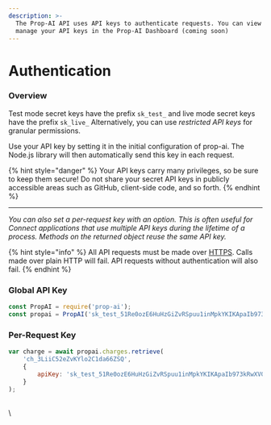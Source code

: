```yaml
---
description: >-
  The Prop-AI API uses API keys to authenticate requests. You can view and
  manage your API keys in the Prop-AI Dashboard (coming soon)
---
```


# Authentication

### Overview

Test mode secret keys have the prefix `sk_test_` and live mode secret keys have the prefix `sk_live_` Alternatively, you can use _restricted API keys_ for granular permissions.

Use your API key by setting it in the initial configuration of prop-ai. The Node.js library will then automatically send this key in each request.

{% hint style="danger" %}
Your API keys carry many privileges, so be sure to keep them secure! Do not share your secret API keys in publicly accessible areas such as GitHub, client-side code, and so forth.
{% endhint %}

***

_You can also set a per-request key with an option. This is often useful for Connect applications that use multiple API keys during the lifetime of a process. Methods on the returned object reuse the same API key._

{% hint style="info" %}
All API requests must be made over [HTTPS](http://en.wikipedia.org/wiki/HTTP_Secure). Calls made over plain HTTP will fail. API requests without authentication will also fail.
{% endhint %}

### Global API Key

```javascript
const PropAI = require('prop-ai');
const propai = PropAI('sk_test_51Re0ozE6HuHzGiZvRSpuu1inMpkYKIKApaIb973kRwXVGJrLcPO4bSW0FciIVNlx2zVA7SzR3U8WrAtP032gpRgP001acmtRJD');
```

### Per-Request Key

```javascript
var charge = await propai.charges.retrieve( 
    'ch_3LiiC52eZvKYlo2C1da66ZSQ',
    {
        apiKey: 'sk_test_51Re0ozE6HuHzGiZvRSpuu1inMpkYKIKApaIb973kRwXVGJrLcPO4bSW0FciIVNlx2zVA7SzR3U8WrAtP032gpRgP001acmtRJD'
    }
);
```

\
\

